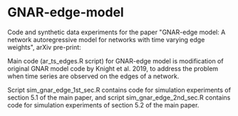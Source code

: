 # GNAR-edge-model
Code and synthetic data experiments for the paper "GNAR-edge model: A network autoregressive model for networks with time varying edge weights", arXiv pre-print:

Main code (ar_ts_edges.R script) for GNAR-edge model is modification of original GNAR model code by Knight et al. 2019, to address the problem when time series are observed on the edges of a network.

Script sim_gnar_edge_1st_sec.R contains code for simulation experiments of section 5.1 of the main paper, and script sim_gnar_edge_2nd_sec.R contains code for simulation experiments of section 5.2 of the main paper.
